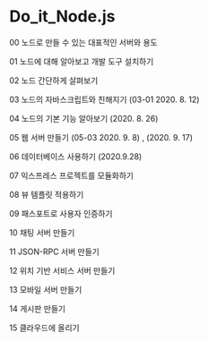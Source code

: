 # Do_it_Node.js

00 노드로 만들 수 있는 대표적인 서버와 용도

01 노드에 대해 알아보고 개발 도구 설치하기

02 노드 간단하게 살펴보기

03 노드의 자바스크립트와 친해지기 (03-01 2020. 8. 12)

04 노드의 기본 기능 알아보기 (2020. 8. 26)

05 웹 서버 만들기 (05-03 2020. 9. 8) , (2020. 9. 17)

06 데이터베이스 사용하기 (2020.9.28)

07 익스프레스 프로젝트를 모듈화하기

08 뷰 템플릿 적용하기

09 패스포트로 사용자 인증하기

10 채팅 서버 만들기

11 JSON-RPC 서버 만들기

12 위치 기반 서비스 서버 만들기

13 모바일 서버 만들기

14 게시판 만들기

15 클라우드에 올리기

